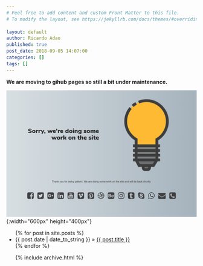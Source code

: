 ```yaml
---
# Feel free to add content and custom Front Matter to this file.
# To modify the layout, see https://jekyllrb.com/docs/themes/#overriding-theme-defaults

layout: default
author: Ricardo Adao
published: true
post_date: 2018-09-05 14:07:00
categories: []
tags: []
---
```


 **We are moving to gihub pages so still a bit under maintenance.**

 ![Under Construction](assets/images/under.construction.png){:width="600px" height="400px"}

<ul class="posts">
	  {% for post in site.posts %}
	    <li><span>{{ post.date | date_to_string }}</span> » <a href="{{ post.url }}" title="{{ post.title }}">{{ post.title }} </a></li>
	  {% endfor %}
</ul>

<ul class="archive">
	{% include archive.html %}
</ul>